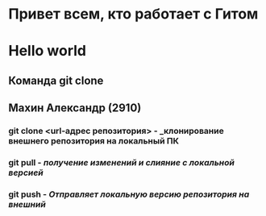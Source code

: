 # Привет всем, кто работает с Гитом
# Hello world
## Команда git clone

## Махин Александр (2910)
### git clone <url-адрес репозитория> - _клонирование внешнего репозитория на локальный ПК

### git pull - _получение изменений и слияние с локальной версией_

### git push - _Отправляет локальную версию репозитория на внешний_